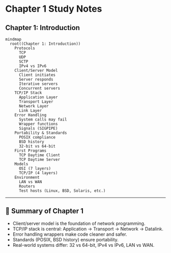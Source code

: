 # Chapter 1 Study Notes

## Chapter 1: Introduction

```mermaid
mindmap
  root((Chapter 1: Introduction))
    Protocols
      TCP
      UDP
      SCTP
      IPv4 vs IPv6
    Client/Server Model
      Client initiates
      Server responds
      Iterative servers
      Concurrent servers
    TCP/IP Stack
      Application Layer
      Transport Layer
      Network Layer
      Link Layer
    Error Handling
      System calls may fail
      Wrapper functions
      Signals (SIGPIPE)
    Portability & Standards
      POSIX compliance
      BSD history
      32-bit vs 64-bit
    First Programs
      TCP Daytime Client
      TCP Daytime Server
    Models
      OSI (7 layers)
      TCP/IP (4 layers)
    Environment
      LAN vs WAN
      Routers
      Test hosts (Linux, BSD, Solaris, etc.)

```

---

## 📌 Summary of Chapter 1
- Client/server model is the foundation of network programming.  
- TCP/IP stack is central: Application → Transport → Network → Datalink.  
- Error handling wrappers make code cleaner and safer.  
- Standards (POSIX, BSD history) ensure portability.  
- Real-world systems differ: 32 vs 64-bit, IPv4 vs IPv6, LAN vs WAN.  
